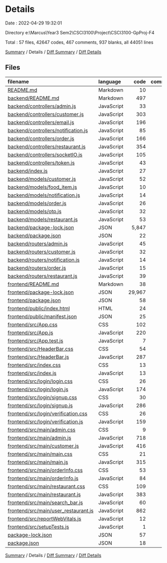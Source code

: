 # Details

Date : 2022-04-29 19:32:01

Directory e:\Marcus\Year3 Sem2\CSCI3100\Project\CSCI3100-GpProj-F4

Total : 57 files,  42647 codes, 467 comments, 937 blanks, all 44051 lines

[Summary](results.md) / Details / [Diff Summary](diff.md) / [Diff Details](diff-details.md)

## Files
| filename | language | code | comment | blank | total |
| :--- | :--- | ---: | ---: | ---: | ---: |
| [README.md](/README.md) | Markdown | 10 | 0 | 6 | 16 |
| [backend/README.md](/backend/README.md) | Markdown | 497 | 0 | 295 | 792 |
| [backend/controllers/admin.js](/backend/controllers/admin.js) | JavaScript | 33 | 8 | 9 | 50 |
| [backend/controllers/customer.js](/backend/controllers/customer.js) | JavaScript | 303 | 81 | 64 | 448 |
| [backend/controllers/email.js](/backend/controllers/email.js) | JavaScript | 196 | 26 | 34 | 256 |
| [backend/controllers/notification.js](/backend/controllers/notification.js) | JavaScript | 85 | 2 | 4 | 91 |
| [backend/controllers/order.js](/backend/controllers/order.js) | JavaScript | 166 | 19 | 21 | 206 |
| [backend/controllers/restaurant.js](/backend/controllers/restaurant.js) | JavaScript | 354 | 56 | 68 | 478 |
| [backend/controllers/socketIO.js](/backend/controllers/socketIO.js) | JavaScript | 105 | 15 | 13 | 133 |
| [backend/controllers/token.js](/backend/controllers/token.js) | JavaScript | 43 | 21 | 7 | 71 |
| [backend/index.js](/backend/index.js) | JavaScript | 27 | 2 | 9 | 38 |
| [backend/models/customer.js](/backend/models/customer.js) | JavaScript | 52 | 6 | 8 | 66 |
| [backend/models/food_item.js](/backend/models/food_item.js) | JavaScript | 10 | 2 | 3 | 15 |
| [backend/models/notification.js](/backend/models/notification.js) | JavaScript | 14 | 2 | 3 | 19 |
| [backend/models/order.js](/backend/models/order.js) | JavaScript | 26 | 3 | 5 | 34 |
| [backend/models/otp.js](/backend/models/otp.js) | JavaScript | 32 | 4 | 6 | 42 |
| [backend/models/restaurant.js](/backend/models/restaurant.js) | JavaScript | 53 | 6 | 8 | 67 |
| [backend/package-lock.json](/backend/package-lock.json) | JSON | 5,847 | 0 | 1 | 5,848 |
| [backend/package.json](/backend/package.json) | JSON | 22 | 0 | 1 | 23 |
| [backend/routers/admin.js](/backend/routers/admin.js) | JavaScript | 45 | 15 | 7 | 67 |
| [backend/routers/customer.js](/backend/routers/customer.js) | JavaScript | 32 | 11 | 4 | 47 |
| [backend/routers/notification.js](/backend/routers/notification.js) | JavaScript | 14 | 7 | 2 | 23 |
| [backend/routers/order.js](/backend/routers/order.js) | JavaScript | 15 | 0 | 4 | 19 |
| [backend/routers/restaurant.js](/backend/routers/restaurant.js) | JavaScript | 39 | 11 | 4 | 54 |
| [frontend/README.md](/frontend/README.md) | Markdown | 38 | 0 | 33 | 71 |
| [frontend/package-lock.json](/frontend/package-lock.json) | JSON | 29,967 | 0 | 1 | 29,968 |
| [frontend/package.json](/frontend/package.json) | JSON | 58 | 0 | 1 | 59 |
| [frontend/public/index.html](/frontend/public/index.html) | HTML | 24 | 23 | 1 | 48 |
| [frontend/public/manifest.json](/frontend/public/manifest.json) | JSON | 25 | 0 | 1 | 26 |
| [frontend/src/App.css](/frontend/src/App.css) | CSS | 102 | 0 | 17 | 119 |
| [frontend/src/App.js](/frontend/src/App.js) | JavaScript | 220 | 3 | 8 | 231 |
| [frontend/src/App.test.js](/frontend/src/App.test.js) | JavaScript | 7 | 0 | 2 | 9 |
| [frontend/src/HeaderBar.css](/frontend/src/HeaderBar.css) | CSS | 54 | 0 | 10 | 64 |
| [frontend/src/HeaderBar.js](/frontend/src/HeaderBar.js) | JavaScript | 287 | 73 | 24 | 384 |
| [frontend/src/index.css](/frontend/src/index.css) | CSS | 13 | 0 | 2 | 15 |
| [frontend/src/index.js](/frontend/src/index.js) | JavaScript | 13 | 3 | 3 | 19 |
| [frontend/src/login/login.css](/frontend/src/login/login.css) | CSS | 26 | 0 | 6 | 32 |
| [frontend/src/login/login.js](/frontend/src/login/login.js) | JavaScript | 174 | 6 | 14 | 194 |
| [frontend/src/login/signup.css](/frontend/src/login/signup.css) | CSS | 30 | 0 | 7 | 37 |
| [frontend/src/login/signup.js](/frontend/src/login/signup.js) | JavaScript | 286 | 6 | 21 | 313 |
| [frontend/src/login/verification.css](/frontend/src/login/verification.css) | CSS | 26 | 0 | 6 | 32 |
| [frontend/src/login/verification.js](/frontend/src/login/verification.js) | JavaScript | 159 | 0 | 17 | 176 |
| [frontend/src/main/admin.css](/frontend/src/main/admin.css) | CSS | 9 | 3 | 2 | 14 |
| [frontend/src/main/admin.js](/frontend/src/main/admin.js) | JavaScript | 718 | 2 | 34 | 754 |
| [frontend/src/main/customer.js](/frontend/src/main/customer.js) | JavaScript | 416 | 5 | 18 | 439 |
| [frontend/src/main/main.css](/frontend/src/main/main.css) | CSS | 21 | 0 | 5 | 26 |
| [frontend/src/main/main.js](/frontend/src/main/main.js) | JavaScript | 315 | 6 | 20 | 341 |
| [frontend/src/main/orderInfo.css](/frontend/src/main/orderInfo.css) | CSS | 53 | 0 | 11 | 64 |
| [frontend/src/main/orderInfo.js](/frontend/src/main/orderInfo.js) | JavaScript | 84 | 0 | 7 | 91 |
| [frontend/src/main/restaurant.css](/frontend/src/main/restaurant.css) | CSS | 109 | 0 | 2 | 111 |
| [frontend/src/main/restaurant.js](/frontend/src/main/restaurant.js) | JavaScript | 383 | 4 | 26 | 413 |
| [frontend/src/main/search_bar.js](/frontend/src/main/search_bar.js) | JavaScript | 60 | 0 | 5 | 65 |
| [frontend/src/main/user_restaurant.js](/frontend/src/main/user_restaurant.js) | JavaScript | 862 | 32 | 42 | 936 |
| [frontend/src/reportWebVitals.js](/frontend/src/reportWebVitals.js) | JavaScript | 12 | 0 | 2 | 14 |
| [frontend/src/setupTests.js](/frontend/src/setupTests.js) | JavaScript | 1 | 4 | 1 | 6 |
| [package-lock.json](/package-lock.json) | JSON | 57 | 0 | 1 | 58 |
| [package.json](/package.json) | JSON | 18 | 0 | 1 | 19 |

[Summary](results.md) / Details / [Diff Summary](diff.md) / [Diff Details](diff-details.md)
